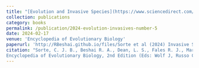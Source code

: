 ```yaml
---
title: "[Evolution and Invasive Species](https://www.sciencedirect.com/science/article/abs/pii/B9780128000496003036?via%3Dihub)"
collection: publications
category: books
permalink: /publication/2024-evolution-invasives-number-5
date: 2024-02-17
venue: 'Encyclopedia of Evolutionary Biology'
paperurl: 'http://RBeshai.github.io/files/Sorte et al (2024) Invasive Species, Evolution, and.pdf'
citation: "Sorte, C. J. B., Beshai R. A., Dean, L. S., Fales R. J., Martin E. L., and Sherzai, S. (2024). Evolution and Invasive Species. In:
Encyclopedia of Evolutionary Biology, 2nd Edition (Eds: Wolf J, Russo C) Elsevier Ltd, Oxford, UK. https://doi.org/10.1016/B978-0-12-800049-6.00303-6"
---
```

